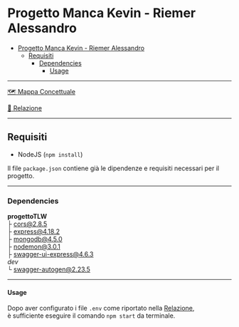 # Progetto Manca Kevin - Riemer Alessandro

<!--toc:start-->
- [Progetto Manca Kevin - Riemer Alessandro](#progetto-manca-kevin-riemer-alessandro)
  - [Requisiti](#requisiti)
    - [Dependencies](#dependencies)
      - [Usage](#usage)
<!--toc:end-->

---

[🗺️ Mappa Concettuale](https://excalidraw.com/#room=da3ab79ee669f3f02a7a,JyxrLt7sjJYe53ffVLerYg)

[📃 Relazione](./docs/Relazione.md)

---

## Requisiti

- NodeJS (`npm install`)

Il file `package.json` contiene già le dipendenze e requisiti necessari per il progetto.  

---

### Dependencies

**progettoTLW**  
     ├ [cors@2.8.5](https://www.npmjs.com/package/cors)  
     ├ [express@4.18.2](https://www.npmjs.com/package/express)  
     ├ [mongodb@4.5.0](https://www.npmjs.com/package/mongodb)  
     ├ [nodemon@3.0.1](https://www.npmjs.com/package/nodemon)  
     ├ [swagger-ui-express@4.6.3](https://www.npmjs.com/package/swagger-ui-express)  
    *dev*  
     └ [swagger-autogen@2.23.5](https://www.npmjs.com/package/swagger-autogen)  


---

#### Usage

Dopo aver configurato i file `.env` come riportato nella [Relazione](./docs/Relazione.md),  
è sufficiente eseguire il comando `npm start` da terminale.  

